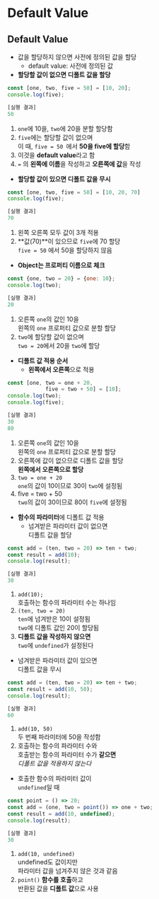 # Default Value
## Default Value
- 값을 할당하지 않으면 사전에 정의된 값을 할당
  + default value: 사전에 정의된 값
- **할당할 값이 없으면 디폴트 값을 할당**
```js
const [one, two, five = 50] = [10, 20];
console.log(five);

[실행 결과]
50
```
1. `one`에 10을, `two`에 20을 분할 할당함
2. `five`에는 할당할 값이 없으며  
이 때, `five = 50 `에서 **50을 five에 할당**함
3. 이것을 **default value**라고 함
4. `=` 의 **왼쪽에 이름**을 작성하고 **오른쪽에 값**을 작성
  
- **할당할 값이 있으면 디폴트 값을 무시**
```js
const [one, two, five = 50] = [10, 20, 70]
console.log(five);

[실행 결과]
70
```
1. 왼쪽 오른쪽 모두 값이 3개 적용
2. **값(70)**이 있으므로 `five`에 70 할당  
`five = 50` 에서 50을 할당하지 않음
  
- **Object는 프로퍼티 이름으로 체크**
```js
const {one, two = 20} = {one: 10};
console.log(two);

[실행 결과]
20
```
1. 오른쪽 `one`의 값인 10을  
왼쪽의 `one` 프로퍼티 값으로 분할 할당
2. `two`에 할당할 값이 없으며  
`two = 20`에서 20을 `two`에 할당
  
- **디폴트 값 적용 순서**
  + **왼쪽에서 오른쪽**으로 적용
```js
const [one, two = one + 20,
            five = two + 50] = [10];
console.log(two);
console.log(five);

[실행 결과]
30
80
```
1. 오른쪽 `one`의 값인 10을  
왼쪽의 `one` 프로퍼티 값으로 분할 할당
2. 오른쪽에 값이 없으므로 디폴트 값을 할당  
**왼쪽에서 오른쪽으로 할당**
3. `two = one + 20`  
`one`의 값이 10이므로 30이 `two`에 설정됨
4. five = two + 50  
`two`의 값이 30이므로 80이 `five`에 설정됨
  
- **함수의 파라미터**에 디폴트 값 적용
  + 넘겨받은 파라미터 값이 없으면  
  디폴트 값을 할당
```js
const add = (ten, two = 20) => ten + two;
const result = add(10);
console.log(result);

[실행 결과]
30
```
1. `add(10);`  
호출하는 함수의 파라미터 수는 하나임
2. `(ten, two = 20)`  
`ten`에 넘겨받은 10이 설정됨  
`two`에 디폴트 값인 20이 할당됨
3. **디폴트 값을 작성하지 않으면**  
`two`에 `undefined`가 설정된다
  
  + 넘겨받은 파라미터 값이 있으면  
  디폴트 값을 무시
```js
const add = (ten, two = 20) => ten + two;
const result = add(10, 50);
console.log(result);

[실행 결과]
60
```
1. `add(10, 50)`  
두 번째 파라미터에 50을 작성함
2. 호출하는 함수의 파라미터 수와  
호출받는 함수의 파라미터 수가 **같으면**  
*디폴트 값을 적용하지 않는다*
  
  + 호출한 함수의 파라미터 값이  
  `undefined`일 때
```js
const point = () => 20;
const add = (one, two = point()) => one + two;
const result = add(10, undefined);
console.log(result);

[실행 결과]
30
```
1. `add(10, undefined)`  
undefined도 값이지만  
파라미터 값을 넘겨주지 않은 것과 같음
2. `point()` **함수를 호출**하고  
반환된 값을 **디폴트 값**으로 사용